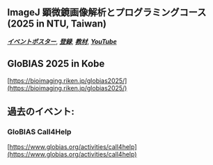 ## 	ImageJ 顕微鏡画像解析とプログラミングコース (2025 in NTU, Taiwan)
***[イベントポスター](https://drive.google.com/file/d/11DaEflREvSH5XQLByhorO5-ToM6Tu5g0/view?usp=drive_link)***, 
***[登録](https://docs.google.com/forms/d/e/1FAIpQLSezDJBtmgAjOasH5-3s5Sg2Fi4L837JW0q_KRdc75TsZTU3EQ/viewform)***, 
***[教材](https://github.com/EABIAS/2025-ImageJ-Micro-Image-Analysis-and-Programming_Taipei)***,
***[YouTube](https://www.youtube.com/@EABIAS)***

## GloBIAS 2025 in Kobe
[https://bioimaging.riken.jp/globias2025/](https://bioimaging.riken.jp/globias2025/)


## 過去のイベント:
### GloBIAS Call4Help
[https://www.globias.org/activities/call4help](https://www.globias.org/activities/call4help)
